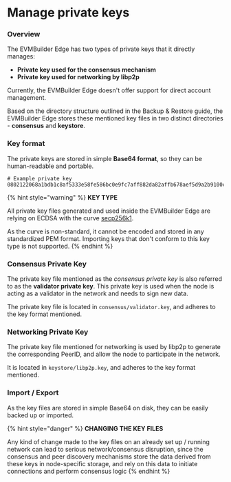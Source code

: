 # Manage private keys

### Overview

The EVMBuilder Edge has two types of private keys that it directly manages:

* **Private key used for the consensus mechanism**
* **Private key used for networking by libp2p**

Currently, the EVMBuilder Edge doesn't offer support for direct account management.

Based on the directory structure outlined in the Backup & Restore guide, the EVMBuilder Edge stores these mentioned key files in two distinct directories - **consensus** and **keystore**.

### Key format

The private keys are stored in simple **Base64 format**, so they can be human-readable and portable.

```
# Example private key
0802122068a1bdb1c8af5333e58fe586bc0e9fc7aff882da82affb678aef5d9a2b9100c0
```

{% hint style="warning" %}
**KEY TYPE**

All private key files generated and used inside the EVMBuilder Edge are relying on ECDSA with the curve [secp256k1](https://en.bitcoin.it/wiki/Secp256k1).

As the curve is non-standard, it cannot be encoded and stored in any standardized PEM format. Importing keys that don't conform to this key type is not supported.
{% endhint %}

### Consensus Private Key

The private key file mentioned as the _consensus private key_ is also referred to as the **validator private key**. This private key is used when the node is acting as a validator in the network and needs to sign new data.

The private key file is located in `consensus/validator.key`, and adheres to the key format mentioned.

### Networking Private Key

The private key file mentioned for networking is used by libp2p to generate the corresponding PeerID, and allow the node to participate in the network.

It is located in `keystore/libp2p.key`, and adheres to the key format mentioned.

### Import / Export

As the key files are stored in simple Base64 on disk, they can be easily backed up or imported.

{% hint style="danger" %}
**CHANGING THE KEY FILES**

Any kind of change made to the key files on an already set up / running network can lead to serious network/consensus disruption, since the consensus and peer discovery mechanisms store the data derived from these keys in node-specific storage, and rely on this data to initiate connections and perform consensus logic
{% endhint %}
